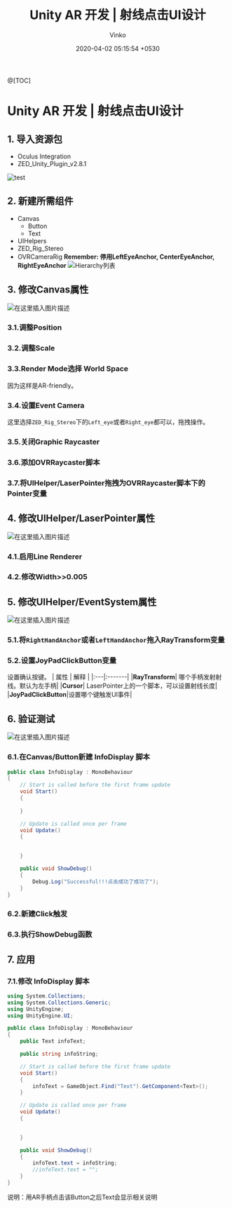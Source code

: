 ﻿---
layout: post
title:  "Unity AR 开发 | 射线点击UI设计"
summary: "射线点击UI设计"
author: Vinko
type_thumbnail: note.png
date: '2020-04-02 05:15:54  +0530'
category: jekyll
thumbnail: /assets/img/posts/hello.jpg
keywords: devlopr jekyll, how to use devlopr, devlopr, how to use devlopr-jekyll, devlopr-jekyll tutorial,best jekyll themes
permalink: /blog/rayuidesign/
usemathjax: true
---

@[TOC]
# Unity AR 开发 | 射线点击UI设计
## 1. 导入资源包

- Oculus Integration
- ZED_Unity_Plugin_v2.8.1

![test](https://i.imgur.com/CE3IdSg.png)

## 2. 新建所需组件
 - Canvas
 	- Button
 	- Text
 - UIHelpers
 - ZED_Rig_Stereo
 - OVRCameraRig
**Remember: 停用LeftEyeAnchor, CenterEyeAnchor, RightEyeAnchor**
![Hierarchy列表](https://img-blog.csdnimg.cn/20200402041505770.png?x-oss-process=image/watermark,type_ZmFuZ3poZW5naGVpdGk,shadow_10,text_aHR0cHM6Ly9ibG9nLmNzZG4ubmV0L3dlaXhpbl80NTg0MzIzNg==,size_16,color_FFFFFF,t_70#pic_center)

## 3. 修改Canvas属性
![在这里插入图片描述](https://img-blog.csdnimg.cn/20200402043510931.png?x-oss-process=image/watermark,type_ZmFuZ3poZW5naGVpdGk,shadow_10,text_aHR0cHM6Ly9ibG9nLmNzZG4ubmV0L3dlaXhpbl80NTg0MzIzNg==,size_16,color_FFFFFF,t_70#pic_center)
### 3.1.调整Position
### 3.2.调整Scale
### 3.3.Render Mode选择 World Space
因为这样是AR-friendly。
### 3.4.设置Event Camera
这里选择`ZED_Rig_Stereo`下的`Left_eye`或者`Right_eye`都可以，拖拽操作。
### 3.5.关闭Graphic Raycaster
### 3.6.添加OVRRaycaster脚本
### 3.7.将UIHelper/LaserPointer拖拽为OVRRaycaster脚本下的Pointer变量

## 4. 修改UIHelper/LaserPointer属性
![在这里插入图片描述](https://img-blog.csdnimg.cn/20200402044735471.png?x-oss-process=image/watermark,type_ZmFuZ3poZW5naGVpdGk,shadow_10,text_aHR0cHM6Ly9ibG9nLmNzZG4ubmV0L3dlaXhpbl80NTg0MzIzNg==,size_16,color_FFFFFF,t_70#pic_center)
### 4.1.启用Line Renderer
### 4.2.修改Width>>0.005

## 5. 修改UIHelper/EventSystem属性

![在这里插入图片描述](https://img-blog.csdnimg.cn/20200402045922572.png?x-oss-process=image/watermark,type_ZmFuZ3poZW5naGVpdGk,shadow_10,text_aHR0cHM6Ly9ibG9nLmNzZG4ubmV0L3dlaXhpbl80NTg0MzIzNg==,size_16,color_FFFFFF,t_70#pic_center)
### 5.1.将`RightHandAnchor`或者`LeftHandAnchor`拖入RayTransform变量
### 5.2.设置JoyPadClickButton变量
设置确认按键。
| 属性 | 解释 |
|:---|:-------|
|**RayTransform**| 哪个手柄发射射线。默认为左手柄|
|**Cursor**| LaserPointer上的一个脚本，可以设置射线长度|
|**JoyPadClickButton**|设置哪个键触发UI事件|


## 6. 验证测试
![在这里插入图片描述](https://img-blog.csdnimg.cn/20200402051037865.png?x-oss-process=image/watermark,type_ZmFuZ3poZW5naGVpdGk,shadow_10,text_aHR0cHM6Ly9ibG9nLmNzZG4ubmV0L3dlaXhpbl80NTg0MzIzNg==,size_16,color_FFFFFF,t_70#pic_center)
### 6.1.在Canvas/Button新建 InfoDisplay 脚本

```csharp
public class InfoDisplay : MonoBehaviour
{
    // Start is called before the first frame update
    void Start()
    {
        
    }

    // Update is called once per frame
    void Update()
    {

        
    }

    public void ShowDebug()
    {
        Debug.Log("Successful!!!点击成功了成功了");
    }
}

```

### 6.2.新建Click触发
### 6.3.执行ShowDebug函数
## 7. 应用
### 7.1.修改 InfoDisplay 脚本

```csharp
using System.Collections;
using System.Collections.Generic;
using UnityEngine;
using UnityEngine.UI;

public class InfoDisplay : MonoBehaviour
{
    public Text infoText;

    public string infoString;

    // Start is called before the first frame update
    void Start()
    {
        infoText = GameObject.Find("Text").GetComponent<Text>();
    }

    // Update is called once per frame
    void Update()
    {

        
    }

    public void ShowDebug()
    {
        infoText.text = infoString;
        //infoText.text = "";
    }
}
```
说明：用AR手柄点击该Button之后Text会显示相关说明

